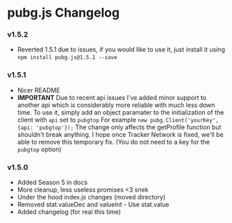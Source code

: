 # pubg.js Changelog

### v1.5.2
 - Reverted 1.5.1 due to issues, if you would like to use it, just install it using `npm install pubg.js@1.5.1 --save`

### v1.5.1
 - Nicer README
 - **IMPORTANT** Due to recent api issues I've added minor support to another api which is considerably more reliable with much less down time. To use it, simply add an object paramater to the initialization of the client with `api` set to `pubgtop` For example `new pubg.Client('yourKey', {api: 'pubgtop'});` The change only affects the getProfile function but shouldn't break anything. I hope once Tracker Network is fixed, we'll be able to remove this temporary fix. (You do not need to a key for the `pubgtop` option)

### v1.5.0
 - Added Season 5 in docs
 - More cleanup, less useless promises <3 snek
 - Under the hood index.js changes (moved directory)
 - Removed stat.valueDec and valueInt - Use stat.value
 - Added changelog (for real this time)